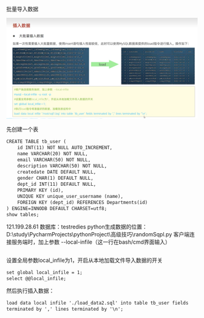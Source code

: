 批量导入数据

![批量导入数据](./assets/load.png)

先创建一个表
```
CREATE TABLE tb_user (
    id INT(11) NOT NULL AUTO_INCREMENT,
    name VARCHAR(20) NOT NULL,
    email VARCHAR(50) NOT NULL,
    description VARCHAR(50) NOT NULL,
    createdate DATE DEFAULT NULL,
    gender CHAR(1) DEFAULT NULL,
    dept_id INT(11) DEFAULT NULL,
    PRIMARY KEY (id),
    UNIQUE KEY unique_user_username (name),
    FOREIGN KEY (dept_id) REFERENCES Departments(id)
) ENGINE=INNODB DEFAULT CHARSET=utf8;
show tables;
```
121.199.28.61
数据库：testredies
python生成数据的位置：D:\study\PycharmProjects\pythonProject\高级技巧\randomSqpl.py
客户端连接服务端时，加上参数 --local-infile（这一行在bash/cmd界面输入）
```
```
设置全局参数local_infile为1，开启从本地加载文件导入数据的开关
```
set global local_infile = 1;
select @@local_infile;
```

然后执行插入数据：
```
load data local infile './load_data2.sql' into table tb_user fields terminated by ',' lines terminated by '\n';
```